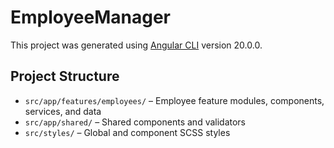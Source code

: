 # EmployeeManager

This project was generated using [Angular CLI](https://github.com/angular/angular-cli) version 20.0.0.

## Project Structure

- `src/app/features/employees/` – Employee feature modules, components, services, and data
- `src/app/shared/` – Shared components and validators
- `src/styles/` – Global and component SCSS styles
